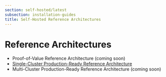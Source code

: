 ```yaml
---
section: self-hosted/latest
subsection: installation-guides
title: Self-Hosted Reference Architectures
---
```


<script context="module">
  export const prerender = true;
</script>

# Reference Architectures

- Proof-of-Value Reference Architecture (coming soon)
- [Single-Cluster Production-Ready Reference Architecture](./reference-architecture/production-ready-single-cluster)
- Multi-Cluster Production-Ready Reference Architecture (coming soon)
